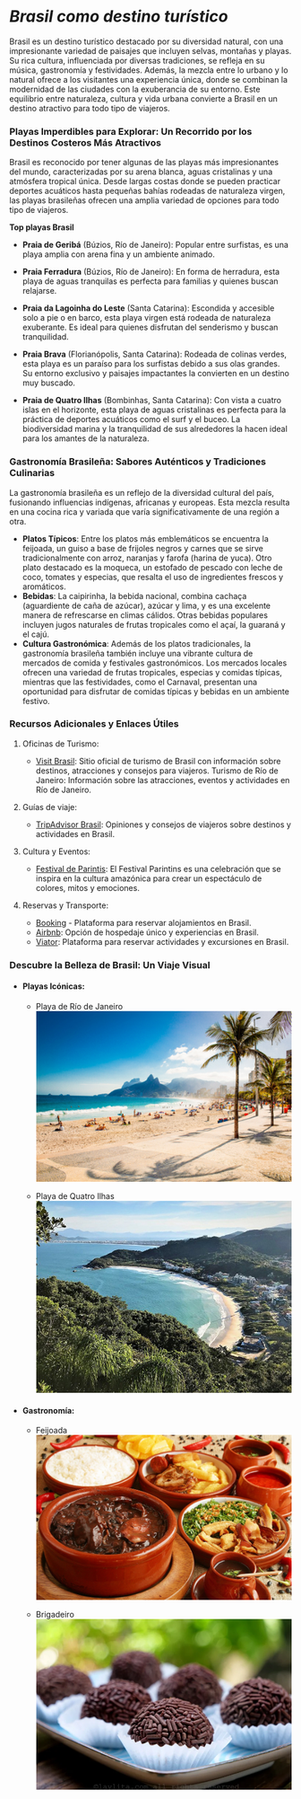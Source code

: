 # _Brasil como destino turístico_
Brasil es un destino turístico destacado por su diversidad natural, con una impresionante variedad de paisajes que incluyen selvas, montañas y playas. Su rica cultura, influenciada por diversas tradiciones, se refleja en su música, gastronomía y festividades. Además, la mezcla entre lo urbano y lo natural ofrece a los visitantes una experiencia única, donde se combinan la modernidad de las ciudades con la exuberancia de su entorno. Este equilibrio entre naturaleza, cultura y vida urbana convierte a Brasil en un destino atractivo para todo tipo de viajeros.

### Playas Imperdibles para Explorar: Un Recorrido por los Destinos Costeros Más Atractivos
Brasil es reconocido por tener algunas de las playas más impresionantes del mundo, caracterizadas por su arena blanca, aguas cristalinas y una atmósfera tropical única. Desde largas costas donde se pueden practicar deportes acuáticos hasta pequeñas bahías rodeadas de naturaleza virgen, las playas brasileñas ofrecen una amplia variedad de opciones para todo tipo de viajeros.

**Top playas Brasil**
- **Praia de Geribá** (Búzios, Río de Janeiro): Popular entre surfistas, es una playa amplia con arena fina y un ambiente animado. 

- **Praia Ferradura** (Búzios, Río de Janeiro): En forma de herradura, esta playa de aguas tranquilas es perfecta para familias y quienes buscan relajarse.

- **Praia da Lagoinha do Leste** (Santa Catarina): Escondida y accesible solo a pie o en barco, esta playa virgen está rodeada de naturaleza exuberante. Es ideal para quienes disfrutan del senderismo y buscan tranquilidad.

- **Praia Brava** (Florianópolis, Santa Catarina): Rodeada de colinas verdes, esta playa es un paraíso para los surfistas debido a sus olas grandes. Su entorno exclusivo y paisajes impactantes la convierten en un destino muy buscado.

- **Praia de Quatro Ilhas** (Bombinhas, Santa Catarina): Con vista a cuatro islas en el horizonte, esta playa de aguas cristalinas es perfecta para la práctica de deportes acuáticos como el surf y el buceo. La biodiversidad marina y la tranquilidad de sus alrededores la hacen ideal para los amantes de la naturaleza.
### Gastronomía Brasileña: Sabores Auténticos y Tradiciones Culinarias
La gastronomía brasileña es un reflejo de la diversidad cultural del país, fusionando influencias indígenas, africanas y europeas. Esta mezcla resulta en una cocina rica y variada que varía significativamente de una región a otra.
- **Platos Típicos**: Entre los platos más emblemáticos se encuentra la feijoada, un guiso a base de frijoles negros y carnes que se sirve tradicionalmente con arroz, naranjas y farofa (harina de yuca). Otro plato destacado es la moqueca, un estofado de pescado con leche de coco, tomates y especias, que resalta el uso de ingredientes frescos y aromáticos.
- **Bebidas**: La caipirinha, la bebida nacional, combina cachaça (aguardiente de caña de azúcar), azúcar y lima, y es una excelente manera de refrescarse en climas cálidos. Otras bebidas populares incluyen jugos naturales de frutas tropicales como el açaí, la guaraná y el cajú.
- **Cultura Gastronómica**: Además de los platos tradicionales, la gastronomía brasileña también incluye una vibrante cultura de mercados de comida y festivales gastronómicos. Los mercados locales ofrecen una variedad de frutas tropicales, especias y comidas típicas, mientras que las festividades, como el Carnaval, presentan una oportunidad para disfrutar de comidas típicas y bebidas en un ambiente festivo.  

### Recursos Adicionales y Enlaces Útiles
1. Oficinas de Turismo:

   - [Visit Brasil](https://visitbrasil.com/es/): Sitio oficial de turismo de Brasil con información sobre destinos, atracciones y consejos para viajeros.
   Turismo de Río de Janeiro: Información sobre las atracciones, eventos y actividades en Río de Janeiro.
                                   

2. Guías de viaje:
   - [TripAdvisor Brasil](https://www.tripadvisor.com.ar/Tourism-g294280-Brazil-Vacations.html): Opiniones y consejos de viajeros sobre destinos y actividades en Brasil.
    

3. Cultura y Eventos:
   -  [Festival de Parintis](https://www.festivaldeparintins.com.br/): El Festival Parintins es una celebración que se inspira en la cultura amazónica para crear un espectáculo de colores, mitos y emociones.
                              

4. Reservas y Transporte:
   - [Booking](www.booking.com) - Plataforma para reservar alojamientos en Brasil.
   - [Airbnb](https://www.airbnb.com.ar/): Opción de hospedaje único y experiencias en Brasil.
   - [Viator](https://www.viator.com/): Plataforma para reservar actividades y excursiones en Brasil.
                          

### Descubre la Belleza de Brasil: Un Viaje Visual
- #### Playas Icónicas:

  - Playa de Río de Janeiro
![rio.jpg](rio.jpg)
  
  - Playa de Quatro Ilhas
  ![4ilhas.jpg](4ilhas.jpg)

- #### Gastronomía:
  - Feijoada
![feijoada.jpg](feijoada.jpg)
   
  - Brigadeiro
![brigadeiro.jpg](brigadeiro.jpg)